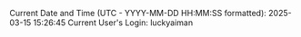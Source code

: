 Current Date and Time (UTC - YYYY-MM-DD HH:MM:SS formatted): 2025-03-15 15:26:45
Current User's Login: luckyaiman
